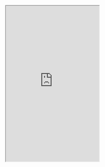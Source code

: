 
<iframe src="https://github.com/paragon1006/Obsidian_git" height="500" width="1000"></iframe>





